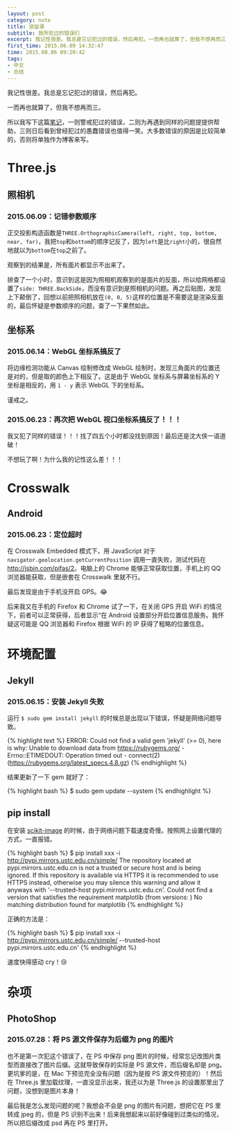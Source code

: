 ```yaml
---
layout: post
category: note
title: 惩毖录
subtitle: 我所犯过的错误们
excerpt: 我记性很差。我总是忘记犯过的错误，然后再犯。一而再也就算了，但我不想再而三。所以我写下这篇笔记，一则警戒犯过的错误，二则为再遇到同样的问题提提供帮助，三则日后看到曾经犯过的愚蠢错误也值得一笑。大多数错误的原因是比较简单的，否则将单独作为博客来写。
first_time: 2015.06.09 14:32:47
time: 2015.08.06 09:20:42
tags:
- 中文
- 总结
---
```


我记性很差。我总是忘记犯过的错误，然后再犯。

一而再也就算了，但我不想再而三。

所以我写下这篇<a href="{{ site.url }}/notes/">笔记</a>，一则警戒犯过的错误，二则为再遇到同样的问题提提供帮助，三则日后看到曾经犯过的愚蠢错误也值得一笑。大多数错误的原因是比较简单的，否则将单独作为博客来写。



# Three.js

## 照相机

### 2015.06.09：记错参数顺序

正交投影构造函数是`THREE.OrthographicCamera(left, right, top, bottom, near, far)`，我把`top`和`bottom`的顺序记反了，因为`left`是比`right`小的，很自然地就以为`bottom`在`top`之前了。

观察到的结果是，所有面片都显示不出来了。

排查了一个小时，意识到这是因为照相机观察到的是面片的反面，所以给网格都设置了`side: THREE.BackSide`，而没有意识到是照相机的问题。再之后贴图，发现上下颠倒了，回想以前把照相机放在`(0, 0, 5)`这样的位置是不需要这是渲染反面的，最后怀疑是参数顺序的问题，查了一下果然如此。

## 坐标系

### 2015.06.14：WebGL 坐标系搞反了

将边缘检测功能从 Canvas 绘制修改成 WebGL 绘制时，发现三角面片的位置还是对的，但是取的颜色上下相反了。这是由于 WebGL 坐标系与屏幕坐标系的 Y 坐标是相反的，用 `1 - y` 表示 WebGL 下的坐标系。

谨戒之。

### 2015.06.23：再次把 WebGL 视口坐标系搞反了！！！

我又犯了同样的错误！！！找了四五个小时都没找到原因！最后还是沈大侠一语道破！

不想玩了啊！为什么我的记性这么差！！！



# Crosswalk

## Android

### 2015.06.23：定位超时

在 Crosswalk Embedded 模式下，用 JavaScript 对于 `navigator.geolocation.getCurrentPosition` 调用一直失败，测试代码在 <a href="http://jsbin.com/pifas/2" target="_blank">http://jsbin.com/pifas/2</a>。电脑上的 Chrome 能够正常获取位置，手机上的 QQ 浏览器能获取，但是嵌套在 Crosswalk 里就不行。

最后发现是由于手机没开启 GPS。:joy:

后来我又在手机的 Firefox 和 Chrome 试了一下，在关闭 GPS 开启 WiFi 的情况下，前者可以正常获得，后者显示“在 Android 设置部分开启位置信息服务。我怀疑这可能是 QQ 浏览器和 Firefox 根据 WiFi 的 IP 获得了粗略的位置信息。



# 环境配置

## Jekyll

### 2015.06.15：安装 Jekyll 失败

运行 `$ sudo gem install jekyll` 的时候总是出现以下错误，怀疑是网络问题导致。

{% highlight text %}
ERROR:  Could not find a valid gem 'jekyll' (>= 0), here is why:
Unable to download data from https://rubygems.org/ - Errno::ETIMEDOUT: Operation timed out - connect(2) (https://rubygems.org/latest_specs.4.8.gz)
{% endhighlight %}

结果更新了一下 gem 就好了：

{% highlight bash %}
$ sudo gem update --system
{% endhighlight %}


## pip install

在安装 [scikit-image](http://scikit-image.org/download.html) 的时候，由于网络问题下载速度奇慢。按照网上设置代理的方式，一直报错。

{% highlight bash %}
$ pip install xxx -i http://pypi.mirrors.ustc.edu.cn/simple/
The repository located at pypi.mirrors.ustc.edu.cn is not a trusted or secure host and is being ignored. If this repository is available via HTTPS it is recommended to use HTTPS instead, otherwise you may silence this warning and allow it anyways with '--trusted-host pypi.mirrors.ustc.edu.cn'.
Could not find a version that satisfies the requirement matplotlib (from versions: )
No matching distribution found for matplotlib
{% endhighlight %}

正确的方法是：

{% highlight bash %}
$ pip install xxx -i http://pypi.mirrors.ustc.edu.cn/simple/ --trusted-host pypi.mirrors.ustc.edu.cn'
{% endhighlight %}

速度快得感动 cry！:cry:



# 杂项

## PhotoShop

### 2015.07.28：将 PS 源文件保存为后缀为 png 的图片

也不是第一次犯这个错误了，在 PS 中保存 png 图片的时候，经常忘记改图片类型而直接改了图片后缀。这就导致保存的实际是 PS 源文件，而后缀名却是 png。更坑爹的是，在 Mac 下预览完全没有问题（因为是按 PS 源文件预览的）！然后在 Three.js 里加载纹理，一直没显示出来，我还以为是 Three.js 的设置那里出了问题，没想到是图片本身！

最后我是怎么发现问题的呢？我想会不会是 png 的图片有问题，想把它在 PS 里转成 jpeg 的，但是 PS 识别不出来！后来我想起来以前好像碰到过类似的情况，所以把后缀改成 psd 再在 PS 里打开。
